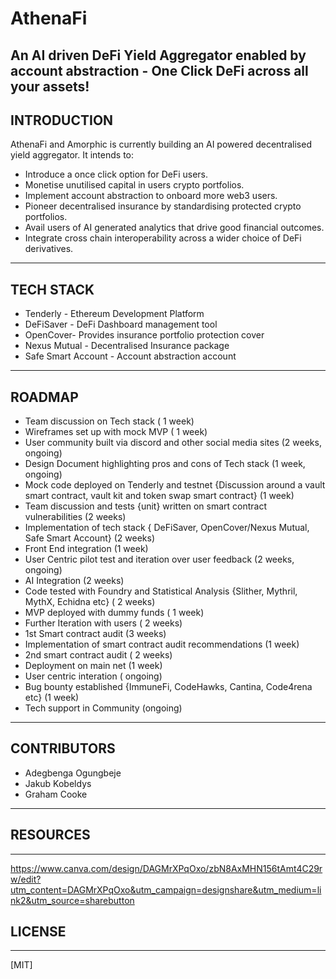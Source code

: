 # AthenaFi
An AI driven DeFi Yield Aggregator enabled by account abstraction - One Click DeFi across all your assets!
-----------------------------------------------------------------

## INTRODUCTION
AthenaFi and Amorphic is currently building an AI powered decentralised yield aggregator. It intends to:
+ Introduce a once click option for DeFi users.
+ Monetise unutilised capital in users crypto portfolios.
+ Implement account abstraction to onboard more web3 users.
+ Pioneer decentralised insurance by standardising protected crypto portfolios.
+ Avail users of AI generated analytics that drive good financial outcomes.
+ Integrate cross chain interoperability across a wider choice of DeFi derivatives.
----------------------------------------------------------------------------------

## TECH STACK
+ Tenderly - Ethereum Development Platform
+ DeFiSaver - DeFi Dashboard management tool
+ OpenCover- Provides insurance portfolio protection cover
+ Nexus Mutual - Decentralised Insurance package
+ Safe Smart Account - Account abstraction account
----------------------------------------------------------

## ROADMAP
+ Team discussion on Tech stack ( 1 week)
+ Wireframes set up with mock MVP ( 1 week)
+ User community built via discord and other social media sites (2 weeks, ongoing)
+ Design Document highlighting pros and cons of Tech stack (1 week, ongoing)
+ Mock code deployed on Tenderly and testnet {Discussion around a vault smart contract, vault kit and token swap smart contract} (1 week)
+ Team discussion and tests {unit} written on smart contract vulnerabilities (2 weeks)
+ Implementation of tech stack { DeFiSaver, OpenCover/Nexus Mutual, Safe Smart Account} (2 weeks)
+ Front End integration (1 week)
+ User Centric pilot test and iteration over user feedback (2 weeks, ongoing)
+ AI Integration (2 weeks)
+ Code tested with Foundry and Statistical Analysis {Slither, Mythril, MythX, Echidna etc}  ( 2 weeks)
+ MVP deployed with dummy funds ( 1 week)
+ Further Iteration with users ( 2 weeks)
+ 1st Smart contract audit (3 weeks)
+ Implementation of smart contract audit recommendations (1 week)
+ 2nd smart contract audit ( 2 weeks)
+ Deployment on main net (1 week)
+ User centric interation ( ongoing)
+ Bug bounty established {ImmuneFi, CodeHawks, Cantina, Code4rena etc} (1 week)
+ Tech support in Community (ongoing)
--------------------------------

## CONTRIBUTORS
+ Adegbenga Ogungbeje
+ Jakub Kobeldys
+ Graham Cooke
----------------------

## RESOURCES
------------
https://www.canva.com/design/DAGMrXPqOxo/zbN8AxMHN156tAmt4C29rw/edit?utm_content=DAGMrXPqOxo&utm_campaign=designshare&utm_medium=link2&utm_source=sharebutton

## LICENSE
----------
[MIT]



